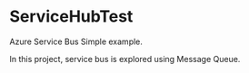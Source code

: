 # ServiceHubTest
Azure Service Bus 
Simple example.

In this project, service bus is explored using Message Queue.

